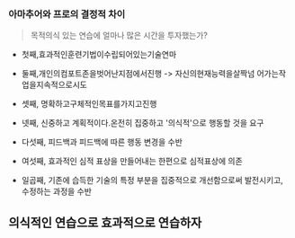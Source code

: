### 아마추어와 프로의 결정적 차이
> 목적의식 있는 연습에 얼마나 많은 시간을 투자했는가?

* 첫째,효과적인훈련기법이수립되어있는기술연마 

* 둘째,개인의컴포트존을벗어난지점에서진행
-> 자신의현재능력을살짝넘 어가는작업을지속적으로시도 

* 셋째, 명확하고구체적인목표를가지고진행

* 넷째, 신중하고 계획적이다.온전히 집중하고 '의식적'으로 행동할 것을 요구 

* 다섯째, 피드백과 피드백에 따른 행동 변경을 수반

* 여섯째, 효과적인 심적 표상을 만들어내는 한편으로 심적표상에 의존 

* 일곱째, 기존에 습득한 기술의 특정 부분을 집중적으로 개선함으로써 발전시키고, 수정하는 과정을 수반

## 의식적인 연습으로 효과적으로 연습하자


<!--stackedit_data:
eyJoaXN0b3J5IjpbOTgwNjEzODk0XX0=
-->